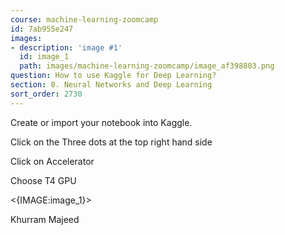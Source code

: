 ```yaml
---
course: machine-learning-zoomcamp
id: 7ab955e247
images:
- description: 'image #1'
  id: image_1
  path: images/machine-learning-zoomcamp/image_af398803.png
question: How to use Kaggle for Deep Learning?
section: 8. Neural Networks and Deep Learning
sort_order: 2730
---
```


Create or import your notebook into Kaggle.

Click on the Three dots at the top right hand side

Click on Accelerator

Choose T4 GPU

<{IMAGE:image_1}>

Khurram Majeed


